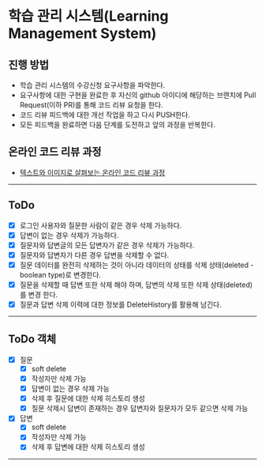 # 학습 관리 시스템(Learning Management System)
## 진행 방법
* 학습 관리 시스템의 수강신청 요구사항을 파악한다.
* 요구사항에 대한 구현을 완료한 후 자신의 github 아이디에 해당하는 브랜치에 Pull Request(이하 PR)를 통해 코드 리뷰 요청을 한다.
* 코드 리뷰 피드백에 대한 개선 작업을 하고 다시 PUSH한다.
* 모든 피드백을 완료하면 다음 단계를 도전하고 앞의 과정을 반복한다.

## 온라인 코드 리뷰 과정
* [텍스트와 이미지로 살펴보는 온라인 코드 리뷰 과정](https://github.com/next-step/nextstep-docs/tree/master/codereview)

---

## ToDo

* [X] 로그인 사용자와 질문한 사람이 같은 경우 삭제 가능하다.
* [X] 답변이 없는 경우 삭제가 가능하다.
* [X] 질문자와 답변글의 모든 답변자가 같은 경우 삭제가 가능하다.
* [X] 질문자와 답변자가 다른 경우 답변을 삭제할 수 없다.
* [X] 질문 데이터를 완전히 삭제하는 것이 아니라 데이터의 상태를 삭제 상태(deleted - boolean type)로 변경한다.
* [X] 질문을 삭제할 때 답변 또한 삭제 해야 하며, 답변의 삭제 또한 삭제 상태(deleted)를 변경 한다.
* [X] 질문과 답변 삭제 이력에 대한 정보를 DeleteHistory를 활용해 남긴다.

---

## ToDo 객체

- [X] 질문
    - [X] soft delete
    - [X] 작성자만 삭제 가능
    - [X] 답변이 없는 경우 삭제 가능
    - [X] 삭제 후 질문에 대한 삭제 히스토리 생성
    - [X] 질문 삭제시 답변이 존재하는 경우 답변자와 질문자가 모두 같으면 삭제 가능 
- [X] 답변
    - [X] soft delete
    - [X] 작성자만 삭제 가능
    - [X] 삭제 후 답변에 대한 삭제 히스토리 생성
---

